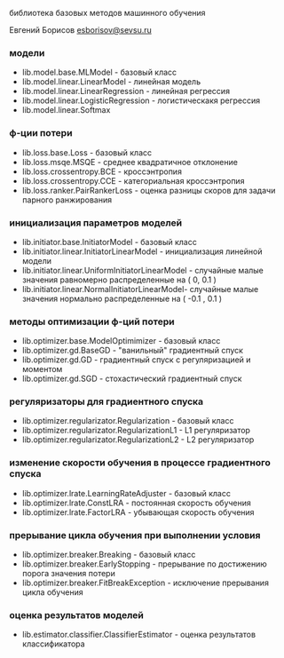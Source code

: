 библиотека базовых методов машинного обучения

Евгений Борисов <esborisov@sevsu.ru>

### модели

- lib.model.base.MLModel - базовый класс
- lib.model.linear.LinearModel - линейная модель
- lib.model.linear.LinearRegression - линейная регрессия
- lib.model.linear.LogisticRegression - логистическакя регрессия
- lib.model.linear.Softmax 


### ф-ции потери

- lib.loss.base.Loss - базовый класс
- lib.loss.msqe.MSQE - среднее квадратичное отклонение
- lib.loss.crossentropy.BCE - кроссэнтропия
- lib.loss.crossentropy.CCE - категориальная кроссэнтропия
- lib.loss.ranker.PairRankerLoss - оценка разницы скоров для задачи парного ранжирования


### инициализация параметров моделей

- lib.initiator.base.InitiatorModel - базовый класс
- lib.initiator.linear.InitiatorLinearModel - инициализация линейной модели
- lib.initiator.linear.UniformInitiatorLinearModel - случайные малые значения равномерно распределенные на ( 0, 0.1 )
- lib.initiator.linear.NormalInitiatorLinearModel-  случайные малые значения нормально распределенные на ( -0.1 , 0.1 )



### методы оптимизации ф-ций потери

- lib.optimizer.base.ModelOptimimizer - базовый класс
- lib.optimizer.gd.BaseGD - "ванильный" градиентный спуск
- lib.optimizer.gd.GD - градиентный спуск с регуляризацией и моментом
- lib.optimizer.gd.SGD - стохастический градиентный спуск


### регуляризаторы для градиентного спуска

- lib.optimizer.regularizator.Regularization - базовый класс
- lib.optimizer.regularizator.RegularizationL1 - L1 регуляризатор
- lib.optimizer.regularizator.RegularizationL2 - L2 регуляризатор


### изменение скорости обучения в процессе градиентного спуска

- lib.optimizer.lrate.LearningRateAdjuster - базовый класс
- lib.optimizer.lrate.ConstLRA - постоянная скорость обучения
- lib.optimizer.lrate.FactorLRA - убывающая скорость обучения


### прерывание цикла обучения при выполнении условия

- lib.optimizer.breaker.Breaking - базовый класс
- lib.optimizer.breaker.EarlyStopping - прерывание по достижению порога значения потери
- lib.optimizer.breaker.FitBreakException - исключение прерывания цикла обучения



### оценка результатов моделей 

- lib.estimator.classifier.ClassifierEstimator - оценка результатов классификатора
